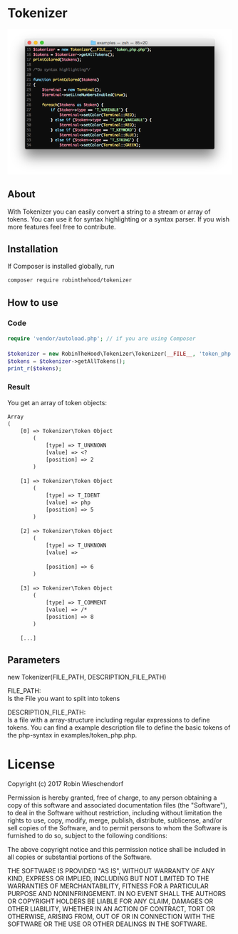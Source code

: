 # Tokenizer


![alt text](https://raw.githubusercontent.com/RobinTheHood/Tokenizer/master/docs/Example-Image.png)


## About

With Tokenizer you can easily convert a string to a stream or array of tokens. You can use it for syntax highlighting or a syntax parser. If you wish more features feel free to contribute.

## Installation


If Composer is installed globally, run

```bash
composer require robinthehood/tokenizer
```

## How to use

### Code
```php
require 'vendor/autoload.php'; // if you are using Composer

$tokenizer = new RobinTheHood\Tokenizer\Tokenizer(__FILE__, 'token_php.php');
$tokens = $tokenizer->getAllTokens();
print_r($tokens);
```

### Result

You get an array of token objects:
```
Array
(
    [0] => Tokenizer\Token Object
        (
            [type] => T_UNKNOWN
            [value] => <?
            [position] => 2
        )

    [1] => Tokenizer\Token Object
        (
            [type] => T_IDENT
            [value] => php
            [position] => 5
        )

    [2] => Tokenizer\Token Object
        (
            [type] => T_UNKNOWN
            [value] =>

            [position] => 6
        )

    [3] => Tokenizer\Token Object
        (
            [type] => T_COMMENT
            [value] => /*
            [position] => 8
        )

    [...]
```

## Parameters

new Tokenizer(FILE_PATH, DESCRIPTION_FILE_PATH)

FILE_PATH:  
Is the File you want to spilt into tokens

DESCRIPTION_FILE_PATH:  
Is a file with a array-structure including regular expressions to define tokens. You can find a example description file to define the basic tokens of the php-syntax in examples/token_php.php.

# License
Copyright (c) 2017 Robin Wieschendorf

Permission is hereby granted, free of charge, to any person obtaining a copy of this software and associated documentation files (the "Software"), to deal in the Software without restriction, including without limitation the rights to use, copy, modify, merge, publish, distribute, sublicense, and/or sell copies of the Software, and to permit persons to whom the Software is furnished to do so, subject to the following conditions:

The above copyright notice and this permission notice shall be included in all copies or substantial portions of the Software.

THE SOFTWARE IS PROVIDED "AS IS", WITHOUT WARRANTY OF ANY KIND, EXPRESS OR IMPLIED, INCLUDING BUT NOT LIMITED TO THE WARRANTIES OF MERCHANTABILITY, FITNESS FOR A PARTICULAR PURPOSE AND NONINFRINGEMENT. IN NO EVENT SHALL THE AUTHORS OR COPYRIGHT HOLDERS BE LIABLE FOR ANY CLAIM, DAMAGES OR OTHER LIABILITY, WHETHER IN AN ACTION OF CONTRACT, TORT OR OTHERWISE, ARISING FROM, OUT OF OR IN CONNECTION WITH THE SOFTWARE OR THE USE OR OTHER DEALINGS IN THE SOFTWARE.
